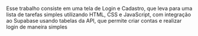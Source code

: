 Esse trabalho consiste em uma tela de Login e Cadastro, que leva para uma lista de tarefas simples utilizando HTML, CSS e JavaScript, com integração ao Supabase usando tabelas da API, que permite criar contas e realizar login de maneira simples
